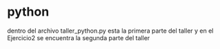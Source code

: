 # python
dentro del archivo taller_python.py esta la primera parte del taller  y en el Ejercicio2 se encuentra la segunda parte del taller
